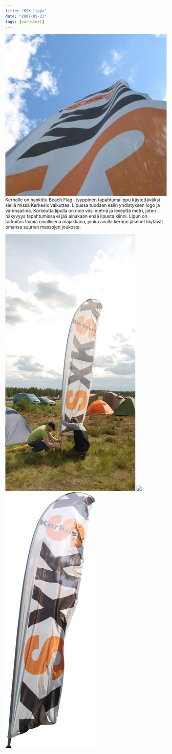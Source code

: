 ```yaml
---
title: "KSX-lippu"
date: "2007-05-21"
tags: [varusteet]
---
```


![](/images/ksx-lippu/jukola%20026.jpg)Kerholle on
hankittu Beach Flag -tyyppinen tapahtumalippu käytettäväksi siellä missä
Kerkesix vaikuttaa. Lipussa tuodaan esiin yhdistyksen logo ja
värimaailma. Korkeutta lipulla on noin viisi metriä ja leveyttä metri,
joten näkyvyys tapahtumissa ei jää ainakaan enää lipusta kiinni. Lipun
on tarkoitus toimia oivallisena majakkana, jonka avulla kerhon jäsenet
löytävät omansa suurien massojen joukosta.

![](/images/ksx-lippu/Jukola2008%20016.jpg) ![](http://kerkesix.fi/images/ksx-lippu/mtb%20lohja%2024%202007%20106.jpg) ![](/images/ksx-lippu/KSX-lippu%20005.jpg)